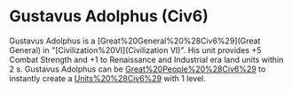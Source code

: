 # Gustavus Adolphus (Civ6)

Gustavus Adolphus is a [Great%20General%20%28Civ6%29](Great General) in "[Civilization%20VI](Civilization VI)". His unit provides +5 Combat Strength and +1 to Renaissance and Industrial era land units within 2 s.
Gustavus Adolphus can be [Great%20People%20%28Civ6%29](retired) to instantly create a [Units%20%28Civ6%29](unit) with 1 level.
